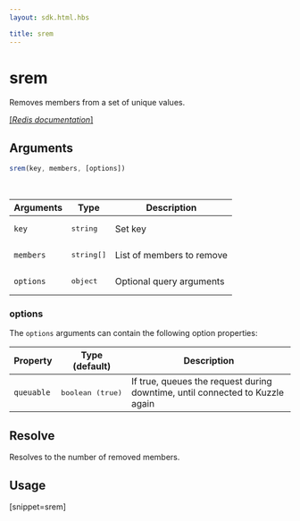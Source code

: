 ```yaml
---
layout: sdk.html.hbs

title: srem
---
```


# srem

Removes members from a set of unique values.

[[_Redis documentation_]](https://redis.io/commands/srem)

## Arguments

```js
srem(key, members, [options])
```

<br/>

| Arguments    | Type    | Description |
|--------------|---------|-------------|
| `key` | <pre>string</pre> | Set key |
| `members` | <pre>string[]</pre> | List of members to remove |
| ``options`` | <pre>object</pre> | Optional query arguments |

### options

The `options` arguments can contain the following option properties:

| Property   | Type (default)   | Description                       |
| ---------- | ------- | --------------------------------- |
| `queuable` | <pre>boolean (true)</pre> | If true, queues the request during downtime, until connected to Kuzzle again |

## Resolve

Resolves to the number of removed members.

## Usage

[snippet=srem]
